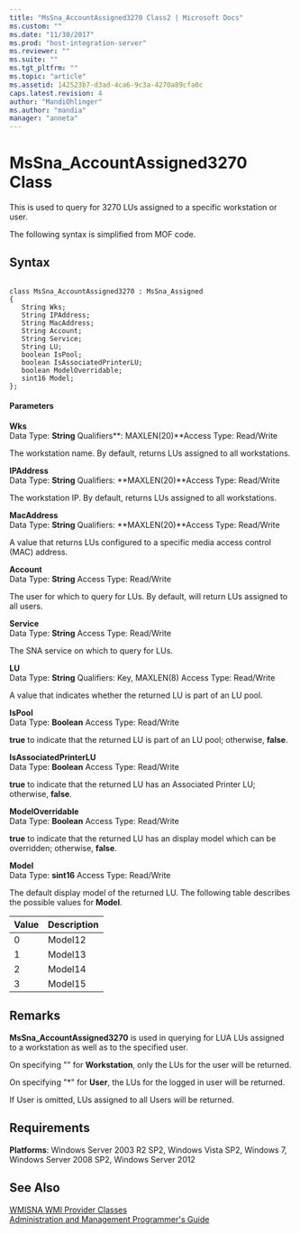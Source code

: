 ```yaml
---
title: "MsSna_AccountAssigned3270 Class2 | Microsoft Docs"
ms.custom: ""
ms.date: "11/30/2017"
ms.prod: "host-integration-server"
ms.reviewer: ""
ms.suite: ""
ms.tgt_pltfrm: ""
ms.topic: "article"
ms.assetid: 142523b7-d3ad-4ca6-9c3a-4270a89cfa0c
caps.latest.revision: 4
author: "MandiOhlinger"
ms.author: "mandia"
manager: "anneta"
---
```

# MsSna_AccountAssigned3270 Class
This is used to query for 3270 LUs assigned to a specific workstation or user.  
  
 The following syntax is simplified from MOF code.  
  
## Syntax  
  
```  
  
class MsSna_AccountAssigned3270 : MsSna_Assigned  
{  
   String Wks;  
   String IPAddress;  
   String MacAddress;  
   String Account;  
   String Service;  
   String LU;  
   boolean IsPool;  
   boolean IsAssociatedPrinterLU;  
   boolean ModelOverridable;  
   sint16 Model;  
};  
```  
  
#### Parameters  
 **Wks**  
 Data Type: **String** Qualifiers**: MAXLEN(20)**Access Type: Read/Write  
  
 The workstation name. By default, returns LUs assigned to all workstations.  
  
 **IPAddress**  
 Data Type: **String** Qualifiers: **MAXLEN(20)**Access Type: Read/Write  
  
 The workstation IP. By default, returns LUs assigned to all workstations.  
  
 **MacAddress**  
 Data Type: **String** Qualifiers: **MAXLEN(20)**Access Type: Read/Write  
  
 A value that returns LUs configured to a specific media access control (MAC) address.  
  
 **Account**  
 Data Type: **String** Access Type: Read/Write  
  
 The user for which to query for LUs. By default, will return LUs assigned to all users.  
  
 **Service**  
 Data Type: **String** Access Type: Read/Write  
  
 The SNA service on which to query for LUs.  
  
 **LU**  
 Data Type: **String** Qualifiers: Key, MAXLEN(8) Access Type: Read/Write  
  
 A value that indicates whether the returned LU is part of an LU pool.  
  
 **IsPool**  
 Data Type: **Boolean** Access Type: Read/Write  
  
 **true** to indicate that the returned LU is part of an LU pool; otherwise, **false**.  
  
 **IsAssociatedPrinterLU**  
 Data Type: **Boolean** Access Type: Read/Write  
  
 **true** to indicate that the returned LU has an Associated Printer LU; otherwise, **false**.  
  
 **ModelOverridable**  
 Data Type: **Boolean** Access Type: Read/Write  
  
 **true** to indicate that the returned LU has an display model which can be overridden; otherwise, **false**.  
  
 **Model**  
 Data Type: **sint16** Access Type: Read/Write  
  
 The default display model of the returned LU. The following table describes the possible values for **Model**.  
  
|Value|Description|  
|-----------|-----------------|  
|0|Model12|  
|1|Model13|  
|2|Model14|  
|3|Model15|  
  
## Remarks  
 **MsSna_AccountAssigned3270** is used in querying for LUA LUs assigned to a workstation as well as to the specified user.  
  
 On specifying "" for **Workstation**, only the LUs for the user will be returned.  
  
 On specifying "\*" for **User**, the LUs for the logged in user will be returned.  
  
 If User is omitted, LUs assigned to all Users will be returned.  
  
## Requirements  
 **Platforms**: Windows Server 2003 R2 SP2, Windows Vista SP2, Windows 7, Windows Server 2008 SP2, Windows Server 2012  
  
## See Also  
 [WMISNA WMI Provider Classes](../core/wmisna-wmi-provider-classes2.md)   
 [Administration and Management Programmer's Guide](../core/administration-and-management-programmer-s-guide1.md)
